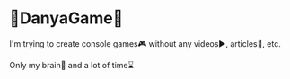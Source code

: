 # 👾DanyaGame👾

I'm trying to create console games🎮 without any videos▶️, articles📑, etc.

Only my brain🧠 and a lot of time⌛
